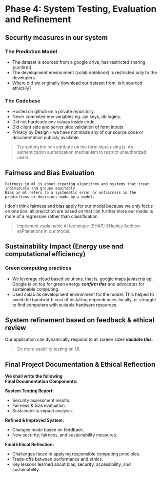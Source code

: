 # Phase 4: System Testing, Evaluation and Refinement

## Security measures in our system

### The Prediction Model

- The dataset is sourced from a google drive, has restricted sharing {confirm}
- The development environment (colab notebook) is restricted only to the developers.
- Where did we originally download our dataset from, is it sourced ethically?

### The Codebase

- Hosted on github on a private repository.
- Never commited env variables eg. api keys, db logins.
- Did not hardcode env values inside code.
- Did client side and server side validation of form inputs
- Privacy by Design - we have not made any of our source code or documentation publicly available.

> Try setting the min attribute on the form input using js.
> An authentication authorization mechanism to restrict unauthorized users.

## Fairness and Bias Evaluation

```python3
Fairness in ml is about creating algorithms and systems that treat individuals and groups equitably.
Bias in ml refers to a systematic error or unfairness in the predictions or decisions made by a model.
```

I don't think fairness and bias apply for our model because we only focus on one lion. all prediction are based on that lion further more our model is more of a regressive rather than classification.

> Implement explainable AI technique (SHAP) SHapley Additive exPlanations in our model.

## Sustainability Impact (Energy use and computational efficiency)

### Green computing practices

- We leverage cloud based solutions, that is, google maps javascrip api. Google is on top for green energy ***confirm this*** and advocates for sustainable computing.
- Used colab as development environment for the model. This helped to avoid the bandwidth cost of installing dependencies locally, or struggle to find computers with suitable hardware resources.

## System refinement based on feedback & ethical review

Our application can dynamically respond to all screen sizes ***validate this***.

> Do more usability testing on UI.

## Final Project Documentation & Ethical Reflection

**We shall write the following**\
**Final Documentation Components:**

**System Testing Report:**

- Security assessment results.
- Fairness & bias evaluation.
- Sustainability impact analysis.

**Refined & Improved System:**

- Changes made based on feedback.
- New security, fairness, and sustainability measures.

**Final Ethical Reflection:**

- Challenges faced in applying responsible computing principles.
- Trade-offs between performance and ethics.
- Key lessons learned about bias, security, accessibility, and sustainability.
